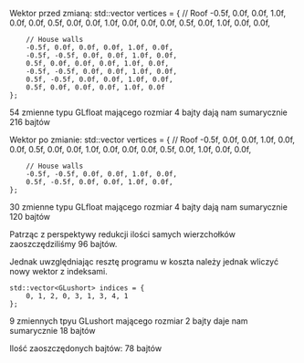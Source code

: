 Wektor przed zmianą:
    std::vector<GLfloat> vertices = {
        // Roof
        -0.5f, 0.0f, 0.0f, 1.0f, 0.0f, 0.0f,
        0.5f, 0.0f, 0.0f, 1.0f, 0.0f, 0.0f,
        0.0f, 0.5f, 0.0f, 1.0f, 0.0f, 0.0f,

        // House walls
        -0.5f, 0.0f, 0.0f, 0.0f, 1.0f, 0.0f,
        -0.5f, -0.5f, 0.0f, 0.0f, 1.0f, 0.0f,
        0.5f, 0.0f, 0.0f, 0.0f, 1.0f, 0.0f,
        -0.5f, -0.5f, 0.0f, 0.0f, 1.0f, 0.0f,
        0.5f, -0.5f, 0.0f, 0.0f, 1.0f, 0.0f,
        0.5f, 0.0f, 0.0f, 0.0f, 1.0f, 0.0f
    };

54 zmienne typu GLfloat mającego rozmiar 4 bajty dają nam sumarycznie 216 bajtów

Wektor po zmianie:
    std::vector<GLfloat> vertices = {
        // Roof
        -0.5f, 0.0f, 0.0f, 1.0f, 0.0f, 0.0f,
        0.5f, 0.0f, 0.0f, 1.0f, 0.0f, 0.0f,
        0.0f, 0.5f, 0.0f, 1.0f, 0.0f, 0.0f,

        // House walls
        -0.5f, -0.5f, 0.0f, 0.0f, 1.0f, 0.0f,
        0.5f, -0.5f, 0.0f, 0.0f, 1.0f, 0.0f,
    };
    
30 zmienne typu GLfloat mającego rozmiar 4 bajty dają nam sumarycznie 120 bajtów

Patrząc z perspektywy redukcji ilości samych wierzchołków zaoszczędziliśmy 96 bajtów. 

Jednak uwzględniając resztę programu w koszta należy jednak wliczyć nowy wektor z indeksami.
   
    std::vector<GLushort> indices = {
        0, 1, 2, 0, 3, 1, 3, 4, 1
    };
9 zmiennych tpyu GLushort mającego rozmiar 2 bajty daje nam sumarycznie 18 bajtów

Ilość zaoszczędonych bajtów: 78 bajtów
